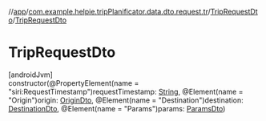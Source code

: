 //[app](../../../index.md)/[com.example.helpie.tripPlanificator.data.dto.request.tr](../index.md)/[TripRequestDto](index.md)/[TripRequestDto](-trip-request-dto.md)

# TripRequestDto

[androidJvm]\
constructor(@PropertyElement(name = &quot;siri:RequestTimestamp&quot;)requestTimestamp: [String](https://kotlinlang.org/api/latest/jvm/stdlib/kotlin/-string/index.html), @Element(name = &quot;Origin&quot;)origin: [OriginDto](../-origin-dto/index.md), @Element(name = &quot;Destination&quot;)destination: [DestinationDto](../-destination-dto/index.md), @Element(name = &quot;Params&quot;)params: [ParamsDto](../-params-dto/index.md))
